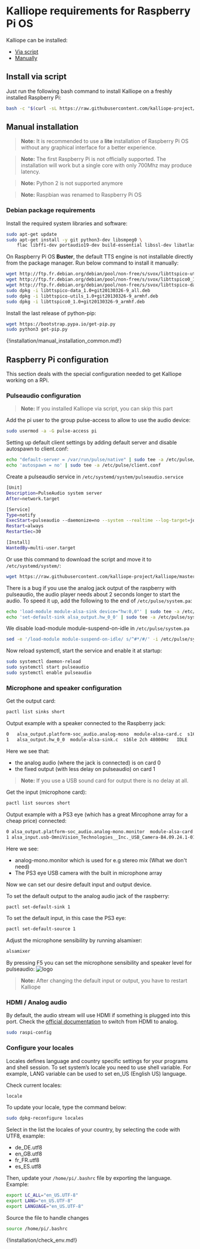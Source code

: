 # Kalliope requirements for Raspberry Pi OS

Kalliope can be installed:

- [Via script](#install-via-script)
- [Manually](#manual-installation)

## Install via script

Just run the following bash command to install Kalliope on a freshly installed Raspberry Pi:

```bash
bash -c "$(curl -sL https://raw.githubusercontent.com/kalliope-project/kalliope/master/install/rpi_install_kalliope.sh)"
```

## Manual installation

> **Note:** It is recommended to use a **lite** installation of Raspberry Pi OS without any graphical interface for a better experience.

> **Note:** The first Raspberry Pi is not officially supported. The installation will work but a single core with only 700Mhz may produce latency.

> **Note:** Python 2 is not supported anymore

> **Note:** Raspbian was renamed to Raspberry Pi OS

### Debian package requirements

Install the required system libraries and software:

```bash
sudo apt-get update
sudo apt-get install -y git python3-dev libsmpeg0 \
    flac libffi-dev portaudio19-dev build-essential libssl-dev libatlas3-base mplayer libyaml-dev libpython3-dev libjpeg-dev ffmpeg pulseaudio
```

On Raspberry Pi OS **Buster**, the default TTS engine is not installable directly from the package manager. Run below command to install it manually:

```bash
wget http://ftp.fr.debian.org/debian/pool/non-free/s/svox/libttspico-utils_1.0+git20130326-9_armhf.deb
wget http://ftp.fr.debian.org/debian/pool/non-free/s/svox/libttspico0_1.0+git20130326-9_armhf.deb
wget http://ftp.fr.debian.org/debian/pool/non-free/s/svox/libttspico-data_1.0+git20130326-9_all.deb
sudo dpkg -i libttspico-data_1.0+git20130326-9_all.deb
sudo dpkg -i libttspico-utils_1.0+git20130326-9_armhf.deb
sudo dpkg -i libttspico0_1.0+git20130326-9_armhf.deb
```

Install the last release of python-pip:

```bash
wget https://bootstrap.pypa.io/get-pip.py
sudo python3 get-pip.py
```

{!installation/manual_installation_common.md!}

## Raspberry Pi configuration

This section deals with the special configuration needed to get Kalliope working on a RPi.

### Pulseaudio configuration

> **Note:** If you installed Kalliope via script, you can skip this part

Add the pi user to the group pulse-access to allow to use the audio device:

```bash
sudo usermod -a -G pulse-access pi
```

Setting up default client settings by adding default server and disable autospawn to client.conf:

```bash
echo "default-server = /var/run/pulse/native" | sudo tee -a /etc/pulse/client.conf
echo 'autospawn = no' | sudo tee -a /etc/pulse/client.conf
```

Create a pulseaudio service in `/etc/systemd/system/pulseaudio.service`

```bash
[Unit]
Description=PulseAudio system server
After=network.target

[Service]
Type=notify
ExecStart=pulseaudio --daemonize=no --system --realtime --log-target=journal
Restart=always
RestartSec=30

[Install]
WantedBy=multi-user.target

```

Or use this command to download the script and move it to `/etc/systemd/system/`:

```bash
wget https://raw.githubusercontent.com/kalliope-project/kalliope/master/install/files/pulseaudio.service && sudo mv pulseaudio.service /etc/systemd/system/
```

There is a bug if you use the analog jack output of the raspberry with pulseaudio, the audio player needs about 2 seconds longer to start the audio.
To speed it up, add the following to the end of `/etc/pulse/system.pa`:

```bash
echo 'load-module module-alsa-sink device="hw:0,0"' | sudo tee -a /etc/pulse/system.pa
echo 'set-default-sink alsa_output.hw_0_0' | sudo tee -a /etc/pulse/system.pa
```

We disable load-module module-suspend-on-idle in `/etc/pulse/system.pa`

```bash
sed -e '/load-module module-suspend-on-idle/ s/^#*/#/' -i /etc/pulse/system.pa
```

Now reload systemctl, start the service and enable it at startup:

```bash
sudo systemctl daemon-reload
sudo systemctl start pulseaudio
sudo systemctl enable pulseaudio
```

### Microphone and speaker configuration

Get the output card:

```bash
pactl list sinks short
```

Output example with a speaker connected to the Raspberry jack:

```bash
0   alsa_output.platform-soc_audio.analog-mono  module-alsa-card.c  s16le 1ch 44100Hz   IDLE
1   alsa_output.hw_0_0  module-alsa-sink.c  s16le 2ch 48000Hz   IDLE
```

Here we see that:

- the analog audio (where the jack is connected) is on card 0
- the fixed output (with less delay on pulseaudio) on card 1

> **Note:** If you use a USB sound card for output there is no delay at all.

Get the input (microphone card):

```bash
pactl list sources short
```

Output example with a PS3 eye (which has a great Mircophone array for a cheap price) connected:

```bash
0 alsa_output.platform-soc_audio.analog-mono.monitor  module-alsa-card.c  s16le 1ch 44100Hz SUSPENDED
1 alsa_input.usb-OmniVision_Technologies__Inc._USB_Camera-B4.09.24.1-01.multichannel-input  module-alsa-card.c  s16le 4ch 16000Hz SUSPENDED
```

Here we see:

- analog-mono.monitor which is used for e.g stereo mix (What we don't need)
- The PS3 eye USB camera with the built in microphone array

Now we can set our desire default input and output device.

To set the default output to the analog audio jack of the raspberry:

```bash
pactl set-default-sink 1
```

To set the default input, in this case the PS3 eye:

```bash
pactl set-default-source 1
```

Adjust the microphone sensibility by running alsamixer:

```bash
alsamixer
```

By pressing F5 you can set the microphone sensibility and speaker level for pulseaudio:
![logo](../images/alsamixer_mic_level.png)

> **Note:** After changing the default input or output, you have to restart Kalliope

### HDMI / Analog audio

By default, the audio stream will use HDMI if something is plugged into this port.
Check the [official documentation](https://www.raspberrypi.org/documentation/configuration/audio-config.md) to switch from HDMI to analog.

```bash
sudo raspi-config
```

### Configure your locales

Locales defines language and country specific settings for your programs and shell session.
To set system’s locale you need to use shell variable. For example, LANG variable can be used to set en_US (English US) language.

Check current locales:

```bash
locale
```

To update your locale, type the command below:

```bash
sudo dpkg-reconfigure locales
```

Select in the list the locales of your country, by selecting the code with UTF8, example:

- de_DE.utf8
- en_GB.utf8
- fr_FR.utf8
- es_ES.utf8

Then, update your `/home/pi/.bashrc` file by exporting the language. Example:

```bash
export LC_ALL="en_US.UTF-8"
export LANG="en_US.UTF-8"
export LANGUAGE="en_US.UTF-8"
```

Source the file to handle changes

```bash
source /home/pi/.bashrc
```

{!installation/check_env.md!}
